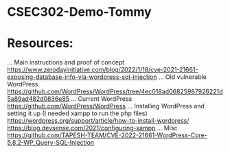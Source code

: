 # CSEC302-Demo-Tommy

# Resources:
... Main instructions and proof of concept
https://www.zerodayinitiative.com/blog/2022/1/18/cve-2021-21661-exposing-database-info-via-wordpress-sql-injection
... Old vulnerable WordPress
https://github.com/WordPress/WordPress/tree/4ec018ad06825987926221d5a89ad482d0836e85
... Current WordPress
https://github.com/WordPress/WordPress
... Installing WordPress and setting it up (I needed xampp to run the php files)
https://wordpress.org/support/article/how-to-install-wordpress/
https://blog.devsense.com/2021/configuring-xampp
... Misc
https://github.com/TAPESH-TEAM/CVE-2022-21661-WordPress-Core-5.8.2-WP_Query-SQL-Injection
